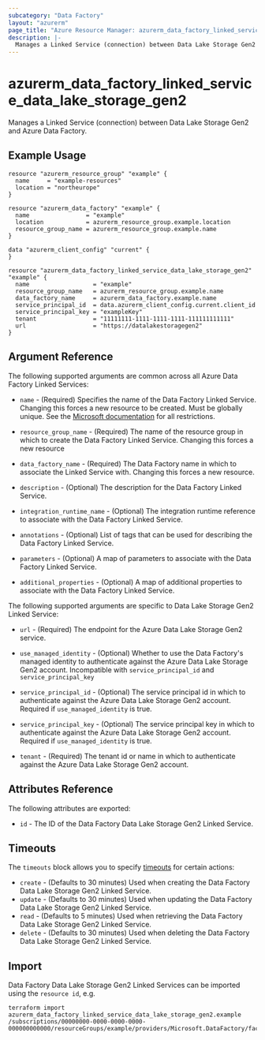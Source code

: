 ```yaml
---
subcategory: "Data Factory"
layout: "azurerm"
page_title: "Azure Resource Manager: azurerm_data_factory_linked_service_data_lake_storage_gen2"
description: |-
  Manages a Linked Service (connection) between Data Lake Storage Gen2 and Azure Data Factory.
---
```


# azurerm_data_factory_linked_service_data_lake_storage_gen2

Manages a Linked Service (connection) between Data Lake Storage Gen2 and Azure Data Factory.

## Example Usage

```hcl
resource "azurerm_resource_group" "example" {
  name     = "example-resources"
  location = "northeurope"
}

resource "azurerm_data_factory" "example" {
  name                = "example"
  location            = azurerm_resource_group.example.location
  resource_group_name = azurerm_resource_group.example.name
}

data "azurerm_client_config" "current" {
}

resource "azurerm_data_factory_linked_service_data_lake_storage_gen2" "example" {
  name                  = "example"
  resource_group_name   = azurerm_resource_group.example.name
  data_factory_name     = azurerm_data_factory.example.name
  service_principal_id  = data.azurerm_client_config.current.client_id
  service_principal_key = "exampleKey"
  tenant                = "11111111-1111-1111-1111-111111111111"
  url                   = "https://datalakestoragegen2"
}
```

## Argument Reference

The following supported arguments are common across all Azure Data Factory Linked Services:

* `name` - (Required) Specifies the name of the Data Factory Linked Service. Changing this forces a new resource to be created. Must be globally unique. See the [Microsoft documentation](https://docs.microsoft.com/en-us/azure/data-factory/naming-rules) for all restrictions.

* `resource_group_name` - (Required) The name of the resource group in which to create the Data Factory Linked Service. Changing this forces a new resource

* `data_factory_name` - (Required) The Data Factory name in which to associate the Linked Service with. Changing this forces a new resource.

* `description` - (Optional) The description for the Data Factory Linked Service.

* `integration_runtime_name` - (Optional) The integration runtime reference to associate with the Data Factory Linked Service.

* `annotations` - (Optional) List of tags that can be used for describing the Data Factory Linked Service.

* `parameters` - (Optional) A map of parameters to associate with the Data Factory Linked Service.

* `additional_properties` - (Optional) A map of additional properties to associate with the Data Factory Linked Service.

The following supported arguments are specific to Data Lake Storage Gen2 Linked Service:

* `url` - (Required) The endpoint for the Azure Data Lake Storage Gen2 service.

* `use_managed_identity` - (Optional) Whether to use the Data Factory's managed identity to authenticate against the Azure Data Lake Storage Gen2 account. Incompatible with `service_principal_id` and `service_principal_key`  

* `service_principal_id` - (Optional) The service principal id in which to authenticate against the Azure Data Lake Storage Gen2 account. Required if `use_managed_identity` is true.

* `service_principal_key` - (Optional) The service principal key in which to authenticate against the Azure Data Lake Storage Gen2 account.  Required if `use_managed_identity` is true.

* `tenant` - (Required) The tenant id or name in which to authenticate against the Azure Data Lake Storage Gen2 account.

## Attributes Reference

The following attributes are exported:

* `id` - The ID of the Data Factory Data Lake Storage Gen2 Linked Service.

## Timeouts

The `timeouts` block allows you to specify [timeouts](https://www.terraform.io/docs/configuration/resources.html#timeouts) for certain actions:

* `create` - (Defaults to 30 minutes) Used when creating the Data Factory Data Lake Storage Gen2 Linked Service.
* `update` - (Defaults to 30 minutes) Used when updating the Data Factory Data Lake Storage Gen2 Linked Service.
* `read` - (Defaults to 5 minutes) Used when retrieving the Data Factory Data Lake Storage Gen2 Linked Service.
* `delete` - (Defaults to 30 minutes) Used when deleting the Data Factory Data Lake Storage Gen2 Linked Service.

## Import

Data Factory Data Lake Storage Gen2 Linked Services can be imported using the `resource id`, e.g.

```shell
terraform import azurerm_data_factory_linked_service_data_lake_storage_gen2.example /subscriptions/00000000-0000-0000-0000-000000000000/resourceGroups/example/providers/Microsoft.DataFactory/factories/example/linkedservices/example
```
